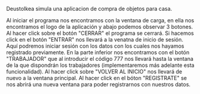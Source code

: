 DeustoIkea simula una aplicacion de compra de objetos para casa.

Al iniciar el programa nos encontramos con la ventana de carga, en ella nos encontramos el logo de la aplicación y abajo podemos observar 
3 botones. Al hacer click sobre el botón "CERRAR" el programa se cerrará. Si hacemos click en el botón "ENTRAR" nos llevará a la venatna de 
inicio de sesión. Aquí podremos iniciar sesión con los datos con los cuales nos hayamos registrado previamente. En la parte inferior nos 
encontramos con el botón "TRABAJADOR" que al introducir el código 777 nos llevará hasta la ventana de la que dispondrán los trabajadores
(implementaremos más adelante esta funcionalidad). Al hacer click sobre "VOLVER AL INICIO" nos llevará de nuevo a la ventana principal.
Al hacer click en el bóton "REGISTRATE" se nos abrirá una nueva ventana para poder registrarnos con nuestros datos.
